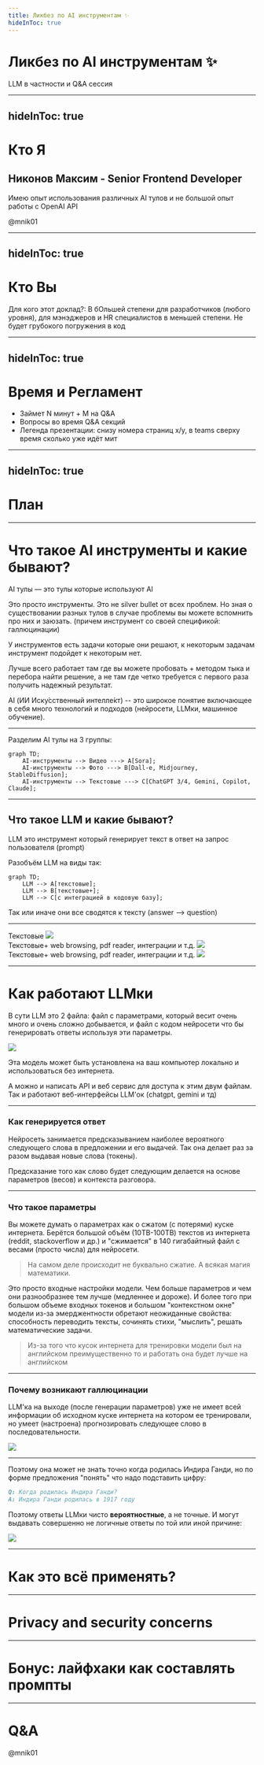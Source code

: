 ```yaml
---
title: Ликбез по AI инструментам ✨
hideInToc: true
---
```


# Ликбез по AI инструментам ✨

LLM в частности и Q&A сессия

<!--
- [ ] Начать запись
- [ ] Скинуть ссылки в чат
-->

---
hideInToc: true
---

# Кто Я

## Никонов Максим -  Senior Frontend Developer
Имею опыт использования различных AI тулов и не большой опыт работы с OpenAI API

@mnik01

<!-- 
- не эксперт
- могу ошибаться 
- основываюсь на источниках (ссылки в презентации)
-->

---
hideInToc: true
---

# Кто Вы

Для кого этот доклад?: В бОльшей степени для разработчиков (любого уровня), для мэнэджеров и HR специалистов в меньшей степени. Не будет грубокого погружения в код

<!-- входные знания особо не требуются -->

---
hideInToc: true
---

# Время и Регламент

- Займет N минут + M на Q&A
- Вопросы во время Q&A секций
- Легенда презентации: снизу номера страниц x/y, в teams сверху время сколько уже идёт мит

<Counter />

---
hideInToc: true
---

# План

<Toc columns="1" maxDepth="1"></Toc>

---

# Что такое AI инструменты и какие бывают?

AI тулы — это тулы которые используют AI

Это просто инструменты. Это не silver bullet от всех проблем. Но зная о существовании разных тулов в случае проблемы вы можете вспомнить про них и заюзать. (причем инструмент со своей спецификой: галлюцинации)

У инструментов есть задачи которые они решают, к некоторым задачам инструмент подойдет к некоторым нет.

Лучше всего работает там где вы можете пробовать + методом тыка и перебора найти решение, а не там где четко требуется с первого раза получить надежный результат.


AI (ИИ Иску́сственный интелле́кт) -- это широкое понятие включающее в себя много технологий и подходов (нейросети, LLMки, машинное обучение). 

---

Разделим AI тулы на 3 группы:

```mermaid
graph TD;
    AI-инструменты --> Видео ---> A[Sora];
    AI-инструменты --> Фото ---> B[Dall-e, Midjourney, StableDiffusion];
    AI-инструменты --> Текстовые ---> C[ChatGPT 3/4, Gemini, Copilot, Claude];
```

--- 

## Что такое LLM и какие бывают?

LLM это инструмент который генерирует текст в ответ на запрос пользователя (prompt)

Разобъём LLM на виды так:

```mermaid
graph TD;
    LLM --> A[текстовые];
    LLM --> B[текстовые+];
    LLM --> C[с интеграцией в кодовую базу];
```

Так или иначе они все сводятся к тексту (answer —> question)

---

<div class="flex gap-4">
  <div>
    <span>Текстовые</span>
    <img class="w-68" src="image.png"/>
  </div>

  <div class="flex flex-col gap-2">
    <span>Текстовые+</span>
    <span class="text-stone-500">web browsing, pdf reader, интеграции и т.д.</span>
    <img class="w-89" src="image-1.png"/>
  </div>
  
  <div class="flex flex-col gap-2">
    <span>Текстовые+</span>
    <span class="text-stone-500">web browsing, pdf reader, интеграции и т.д.</span>
    <img class="w-92" src="image-2.png"/>
  </div>
</div>

---

# Как работают LLMки

В сути LLM это 2 файла: файл с параметрами, который весит очень много и очень сложно добывается, и файл с кодом нейросети что бы генерировать ответы используя эти параметры.

<img class="w-62" src="image-3.png"/>

Эта модель может быть установлена на ваш компьютер локально и использоваться без интернета.

А можно и написать API и веб сервис для доступа к этим двум файлам. Так и работают веб-интерфейсы LLM'ок (chatgpt, gemini и тд)

--- 

### Как генерируется ответ
Нейросеть занимается предсказыванием наиболее вероятного следующего слова в предложении и его выдачей. Так она делает раз за разом выдавая новые слова (токены).

Предсказание того как слово будет следующим делается на основе параметров (весов) и контекста разговора.

--- 

### Что такое параметры

Вы можете думать о параметрах как о сжатом (с потерями) куске интернета. Берётся большой объём (10TB-100TB) текстов из интернета (reddit, stackoverflow и др.) и "сжимается" в 140 гигабайтный файл с весами (просто числа) для нейросети.

> На самом деле происходит не буквально сжатие. А всякая магия математики.

Это просто входные настройки модели. Чем больше параметров и чем они разнообразнее тем лучше (медленнее и дороже). И более того при большом объеме входных токенов и большом "контекстном окне" модели из-за эмерджентности обретают неожиданные свойства: способность переводить тексты, сочинять стихи, "мыслить", решать математические задачи.

> Из-за того что кусок интернета для тренировки модели был на английском преимущественно то и работать она будет лучше на английском

---

### Почему возникают галлюцинации

LLM'ка на выходе (после генерации параметров) уже не имеет всей информации об исходном куске интернета на котором ее тренировали, но умеет (настроена) прогнозировать следующее слово в последовательности.

<img class="w-152" src="image-6.png"/>

---


Поэтому она может не знать точно когда родилась Индира Ганди, но по форме предложения "понять" что надо подставить цифру:

```md
Q: Когда родилась Индира Ганди?
A: Индира Ганди родилась в 1917 году
```

Поэтому ответы LLMки чисто **вероятностные**, а не точные. И могут выдавать совершенно не логичные ответы по той или иной причине:

<img class="w-82" src="image-5.png"/>

---

# Как это всё применять?

---

# Privacy and security concerns

---

# Бонус: лайфхаки как составлять промпты

---

# Q&A

@mnik01